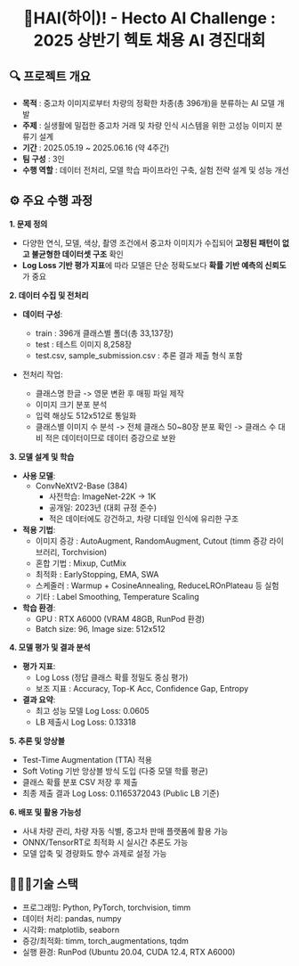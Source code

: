 <h1 style="text-align: center;">🚗HAI(하이)! - Hecto AI Challenge : 2025 상반기 헥토 채용 AI 경진대회</h1>


## 🔍 프로젝트 개요
- **목적** : 중고차 이미지로부터 차량의 정확한 차종(총 396개)을 분류하는 AI 모델 개발
- **주제** : 실생활에 밀접한 중고차 거래 및 차량 인식 시스템을 위한 고성능 이미지 분류기 설계
- **기간** : 2025.05.19 ~ 2025.06.16 (약 4주간)
- **팀 구성** : 3인
- **수행 역할** : 데이터 전처리, 모델 학습 파이프라인 구축, 실험 전략 설계 및 성능 개선

## ⚙️ 주요 수행 과정
**1. **문제 정의****
   - 다양한 연식, 모델, 색상, 촬영 조건에서 중고차 이미지가 수집되어 **고정된 패턴이 없고 불균형한 데이터셋 구조** 확인
   - **Log Loss 기반 평가 지표**에 따라 모델은 단순 정확도보다 **확률 기반 예측의 신뢰도**가 중요

**2. **데이터 수집 및 전처리****
   - **데이터 구성**:
     - train : 396개 클래스별 폴더(총 33,137장)
     - test : 테스트 이미지 8,258장
     - test.csv, sample_submission.csv : 추론 결과 제출 형식 포함

   - 전처리 작업:
     - 클래스명 한글 -> 영문 변환 후 매핑 파일 제작
     - 이미지 크기 분포 분석
     - 입력 해상도 512x512로 통일화
     - 클래스별 이미지 수 분석 -> 전체 클래스 50~80장 분포 확인 -> 클래스 수 대비 적은 데이터이므로 데이터 증강으로 보완

**3. **모델 설계 및 학습****
   - **사용 모델**:
     - ConvNeXtV2-Base (384)
       - 사전학습: ImageNet-22K -> 1K
       - 공개일: 2023년 (대회 규정 준수)
       - 적은 데이터에도 강건하고, 차량 디테일 인식에 유리한 구조
   - **적용 기법**:
     - 이미지 증강 : AutoAugment, RandomAugment, Cutout (timm 증강 라이브러리, Torchvision)
     - 혼합 기법 : Mixup, CutMix
     - 최적화 : EarlyStopping, EMA, SWA
     - 스케줄러 : Warmup + CosineAnnealing, ReduceLROnPlateau 등 실험
     - 기타 : Label Smoothing, Temperature Scaling
   - **학습 환경**:
     - GPU : RTX A6000 (VRAM 48GB, RunPod 환경)
     - Batch size: 96, Image size: 512x512

**4. 모델 평가 및 결과 분석**
   - **평가 지표**:
     - Log Loss (정답 클래스 확률 정밀도 중심 평가)
     - 보조 지표 : Accuracy, Top-K Acc, Confidence Gap, Entropy
   - **결과 요약**:
     - 최고 성능 모델 Log Loss: 0.0605
     - LB 제출시 Log Loss: 0.13318

**5. 추론 및 앙상블**
   - Test-Time Augmentation (TTA) 적용
   - Soft Voting 기반 앙상블 방식 도입 (다중 모델 학률 평균)
   - 클래스 확률 분포 CSV 저장 후 제출
   - 최종 제출 결과 Log Loss: 0.1165372043 (Public LB 기준)
   
**6. 배포 및 활용 가능성**
   - 사내 차량 관리, 차량 자동 식별, 중고차 판매 플랫폼에 활용 가능
   - ONNX/TensorRT로 최적화 시 실시간 추론도 가능
   - 모델 압축 및 경량화도 향수 과제로 설정 가능

## 🧑🏻‍💻기술 스택
- 프로그래밍: Python, PyTorch, torchvision, timm
- 데이터 처리: pandas, numpy
- 시각화: matplotlib, seaborn
- 증강/최적화: timm, torch_augmentations, tqdm
- 실행 환경: RunPod (Ubuntu 20.04, CUDA 12.4, RTX A6000)

